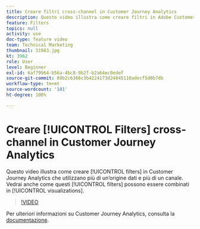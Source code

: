 ```yaml
---
title: Creare filtri cross-channel in Customer Journey Analytics
description: Questo video illustra come creare filtri in Adobe Customer Journey Analytics che utilizzano più di un’origine dati e più di un canale. Si vede anche come questi filtri possono essere combinati nelle visualizzazioni.
feature: Filters
topics: null
activity: use
doc-type: feature video
team: Technical Marketing
thumbnail: 31983.jpg
kt: 3962
role: User
level: Beginner
exl-id: 6af79964-b56a-4bc8-9b2f-b2a64ec0edef
source-git-commit: 89b2c6366c3b4224173d24845110adecf5d0b7db
workflow-type: tm+mt
source-wordcount: '101'
ht-degree: 100%

---
```


# Creare [!UICONTROL Filters] cross-channel in Customer Journey Analytics

Questo video illustra come creare [!UICONTROL filters] in Customer Journey Analytics che utilizzano più di un’origine dati e più di un canale. Vedrai anche come questi [!UICONTROL filters] possono essere combinati in [!UICONTROL visualizations].

>[!VIDEO](https://video.tv.adobe.com/v/31983/?quality=12&learn=on)

Per ulteriori informazioni su Customer Journey Analytics, consulta la [documentazione](https://experienceleague.adobe.com/docs/analytics-platform/using/cja-landing.html?lang=it).
